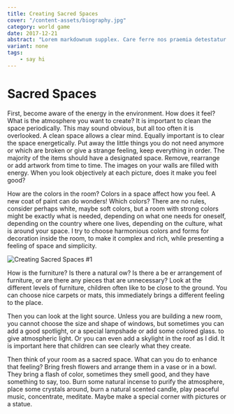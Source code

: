 ```yaml
---
title: Creating Sacred Spaces
cover: "/content-assets/biography.jpg"
category: world game
date: 2017-12-21
abstract: "Lorem markdownum supplex. Care ferre nos praemia detestatur oderit vitatumque, tardius pello ostentare; dixit."
variant: none
tags:
    - say hi
---
```


# Sacred Spaces

First, become aware of the energy in the environment. How does it feel? What is the atmosphere you want to create? It is important to clean the space periodically. This may sound obvious, but all too often it is overlooked. A clean space allows a clear mind. Equally important is to clear the space energetically. Put away the little things you do not need anymore or which are broken or give a strange feeling, keep everything in order. The majority of the items should have a designated space. Remove, rearrange or add artwork from time to time. The images on your walls are filled with energy. When you look objectively at each picture, does it make you feel good? 

How are the colors in the room? Colors in a space affect how you feel. A new coat of paint can do wonders! Which colors? There are no rules, consider perhaps white, maybe soft colors, but a room with strong colors might be exactly what is needed, depending on what one needs for oneself, depending on the country where one lives, depending on the culture, what is around your space. I try to choose harmonious colors and forms for decoration inside the room, to make it complex and rich, while presenting a feeling of space and simplicity. 

![Creating Sacred Spaces #1](/content-assets/creating-sacred-spaces/space.jpg)

How is the furniture? Is there a natural ow? Is there a be er arrangement of furniture, or are there any pieces that are unnecessary? Look at the different levels of furniture, children often like to be close to the ground. You can choose nice carpets or mats, this immediately brings a different feeling to the place. 

Then you can look at the light source. Unless you are building a new room, you cannot choose the size and shape of windows, but sometimes you can add a good spotlight, or a special lampshade or add some colored glass. to give atmospheric light. Or you can even add a skylight in the roof as I did. It is important here that children can see clearly what they create. 

Then think of your room as a sacred space. What can you do to enhance that feeling? Bring fresh flowers and arrange them in a vase or in a bowl. They bring a flash of color, sometimes they smell good, and they have something to say, too. Burn some natural incense to purify the atmosphere, place some crystals around, burn a natural scented candle, play peaceful music, concentrate, meditate. Maybe make a special corner with pictures or a statue.
